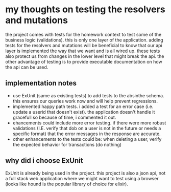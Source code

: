 # my thoughts on testing the resolvers and mutations

  the project comes with tests for the homework context to test some of the business logic (validations). this is only one layer of the application. adding tests for the resolvers and mutations will be beneficial to know that our api layer is implemented the way that we want and is all wired up. these tests also protect us from changes in the lower level that might break the api. the other advantage of testing is to provide executable documentation on how the api can be used. 

## implementation notes

  - use ExUnit (same as existing tests) to add tests to the absinthe schema. this ensures our queries work now and will help prevent regressions.
  - implemented happy path tests. i added a test for an error case (i.e. update a userid that doesn't exist). the application doesn't handle it gracefull so because of time, i commented it out.
  - ehancements could include more error testing. if there were more robust validations (I.E. verify that dob on a user is not in the future or needs a specific format) that the error messages in the response are accurate.
  - other enhancements to the tests could be: when deleting a user, verify the expected behavior for transactions (do nothing)

## why did i choose ExUnit
  ExUnit is already being used in the project. this project is also a json api, not a full stack web application where we might want to test using a browser (looks like hound is the popular library of choice for elixir).

